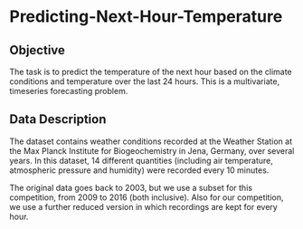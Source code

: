 # Predicting-Next-Hour-Temperature
## Objective
The task is to predict the temperature of the next hour based on the climate conditions and temperature over the last 24 hours. This is a multivariate, timeseries forecasting problem.

## Data Description
The dataset contains weather conditions recorded at the Weather Station at the Max Planck Institute for Biogeochemistry in Jena, Germany, over several years. In this dataset, 14 different quantities (including air temperature, atmospheric pressure and humidity) were recorded every 10 minutes.

The original data goes back to 2003, but we use a subset for this competition, from 2009 to 2016 (both inclusive). Also for our competition, we use a further reduced version in which recordings are kept for every hour.


